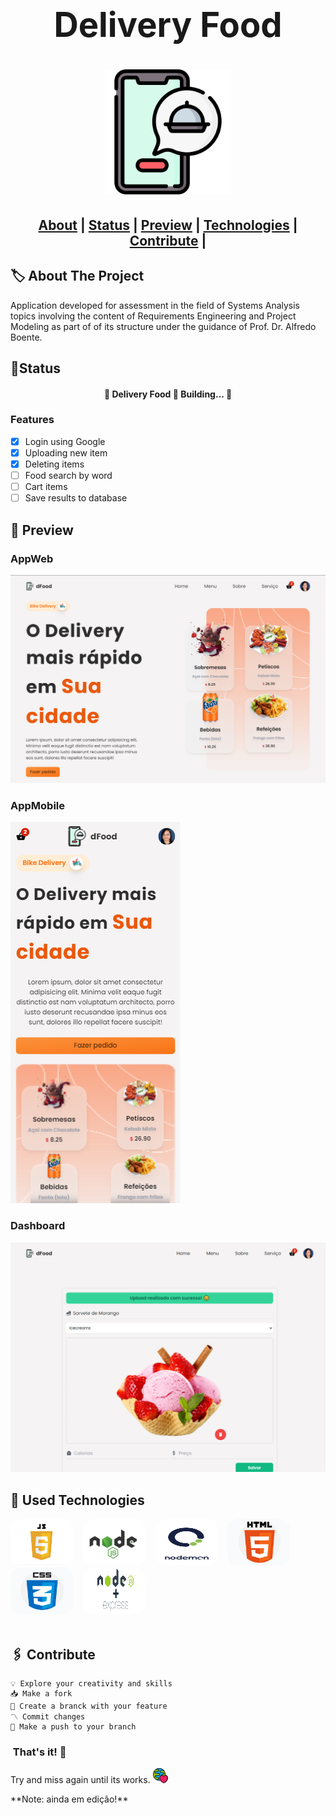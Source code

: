 <h1 align="center" style="font-size:3.4rem">Delivery Food<h1>

<h1 align="center">
<img src="./src/img/logo2.png" width="200" height="200" style="align-items: center"><br>
</h1>

<h2 align="center">
<a href="#about">About</a>  |
<a href="#status">Status</a>  |
<a href="#preview">Preview</a>  |
<a href="#technologies">Technologies</a>  |
<a href="#contribute">Contribute</a>  | 
</h2>

<h2 id="about">🏷 About The Project</h2>
<p>Application developed for assessment in the field of Systems Analysis topics
involving the content of Requirements Engineering and Project Modeling as part of
of its structure under the guidance of Prof. Dr. Alfredo Boente.</p>

<h2 id="status"> 🚦Status </h2>
<h4 align="center"> 
	🚧  Delivery Food 🚀 Building...  🚧
</h4>

### Features

- [x] Login using Google
- [x] Uploading new item
- [x] Deleting items
- [ ] Food search by word
- [ ] Cart items
- [ ] Save results to database

<h2 id="preview">🔎 Preview </h2>

<div text-align="center">  
     
<h3>AppWeb</h3>
<img src="./src/img/preview1web.png">

<h3>AppMobile</h3>
<img src="./src/img/preview1mobile.png">

<h3>Dashboard</h3>
<img src="./src/img/preview2.png">
</div>

<h2 id="technologies">🧰 Used Technologies </h2>

<img src="./src/img/logojs.png" width="100" height="75" style="border-radius:20%">&nbsp;&nbsp;&nbsp;
<img src="./src/img/logonode.png" width="100" height="75" style="border-radius:20%">&nbsp;&nbsp;&nbsp;
<img src="./src/img/logonodemon.png" width="100" height="75" style="border-radius:20%">&nbsp;&nbsp;&nbsp;
<img src="./src/img/logohtml.png" width="100" height="75" style="border-radius:20%">&nbsp;&nbsp;&nbsp;
<img src="./src/img/logocss.png" width="100" height="75" style="border-radius:20%">&nbsp;&nbsp;&nbsp;
<img src="./src/img/logoexpress.png" width="100" height="75" style="border-radius:20%">&nbsp;&nbsp;&nbsp;<br><br>

<h2 id="contribute">🖇 Contribute</h2>

    💡 Explore your creativity and skills
    📥 Make a fork
    🔱 Create a branck with your feature
    〽 Commit changes
    💠 Make a push to your branch

<h3>&nbsp;That's it! 🖖</h3>
<p>Try and miss again until its works.&nbsp;<img src="./src/img/footlogo.png" alt="logotipo footer"></p>
**Note: ainda em edição!**
